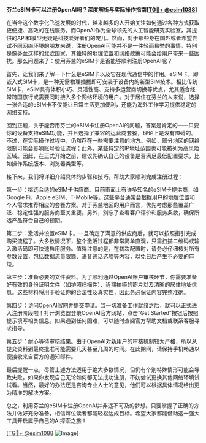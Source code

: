**芬兰eSIM卡可以注册OpenAI吗？深度解析与实际操作指南[[TG💪+ @esim1088](https://t.me/s/esim1088)]**

在当今这个数字化飞速发展的时代，越来越多的人开始关注如何通过各种方式获取更便捷、高效的在线服务。而OpenAI作为全球领先的人工智能研究实验室，其提供的API和模型无疑是科技爱好者们的宠儿。然而，对于那些身在国外或者希望尝试不同网络环境的朋友来说，注册OpenAI可能并不是一件轻而易举的事情。特别是像芬兰这样的北欧国家，其独特的地理位置和网络政策可能会给用户带来一些困扰。那么问题来了：使用芬兰的eSIM卡是否能够顺利注册OpenAI呢？

首先，让我们来了解一下什么是eSIM卡以及它在现代通信中的作用。eSIM卡，即嵌入式SIM卡，是一种无需物理插拔即可安装于设备内的新型SIM技术。相比传统SIM卡，eSIM具有体积小巧、灵活性高、支持多运营商切换等优点，尤其适合经常跨国旅行或需要同时接入多个网络环境的用户。对于居住在芬兰的人来说，选择一张合适的eSIM卡不仅能让日常生活更加便利，还能为海外工作学习提供稳定的网络支持。

回到正题，关于能否用芬兰的eSIM卡注册OpenAI的问题，答案是肯定的——只要你的设备支持eSIM功能，并且选择了兼容的运营商套餐，理论上是没有障碍的。不过，在实际操作过程中，仍然存在一些需要注意的地方。例如，部分地区的网络限制可能会影响账号验证流程；此外，某些特定的IP地址范围也可能被列为高风险区域。因此，在正式开始之前，建议先确认自己的设备是否满足最低配置要求，比如操作系统版本、浏览器类型等。

接下来，我们将详细介绍具体的步骤和技巧，帮助大家顺利完成注册过程：

第一步：挑选合适的eSIM卡供应商。目前市面上有许多知名的eSIM卡提供商，如Google Fi、Apple eSIM、T-Mobile等。这些平台通常会根据用户的地理位置和个人需求推荐相应的套餐方案。对于芬兰地区的用户而言，优先考虑那些覆盖广泛、稳定性强的服务商至关重要。另外，别忘了查看客户评价和服务条款，确保所选产品符合自己的预期。

第二步：激活并设置eSIM卡。一旦确定了满意的供应商后，就可以按照指引完成购买流程了。大多数情况下，整个激活过程都非常简单直观，只需扫描二维码或输入激活码即可快速启用服务。值得注意的是，在初次配置时，请务必仔细核对所有参数设置，包括数据流量限额、语音通话选项等内容，以免日后产生不必要的麻烦。

第三步：准备必要的文件资料。为了顺利通过OpenAI账户审核环节，你需要准备好有效的身份证明文件（如护照扫描件）、近期拍摄的照片以及清晰的居住地址信息。这些材料将用于验证你的合法性及真实性，因此务必保证内容完整准确。

第四步：访问OpenAI官网并提交申请。当一切准备工作就绪之后，就可以正式进入注册阶段啦！打开浏览器登录OpenAI官方网站，点击“Get Started”按钮后按照提示填写相关信息。如果遇到任何困难，可以随时查阅官方帮助文档或联系客服寻求指导。

第五步：耐心等待审核结果。由于OpenAI对新用户的审核机制较为严格，所以从提交资料到最终批准可能需要几天甚至几周的时间。在此期间，请保持手机畅通以便接收来自官方的通知邮件。

最后提醒一点，尽管上述方法适用于绝大多数情况，但仍有个别特殊情形可能会导致失败。如果你发现自己无论如何都无法成功注册，不妨尝试更换其他网络环境试试看。当然，最好的办法还是咨询专业人士的意见，他们可以根据具体情况给出更为精准的解决方案。

总之，利用芬兰的eSIM卡注册OpenAI并非遥不可及的梦想。只要掌握了正确的方法并做好充分准备，相信每位读者都能轻松达成目标。希望大家都能借助这一强大工具开启属于自己的AI探索之旅！

[[TG💪+ @esim1088](https://t.me/s/esim1088) ![Image](https://i.postimg.cc/4NQfJmqS/Snipaste-2025-05-13-00-14-12.png)]
